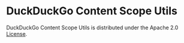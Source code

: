 # DuckDuckGo Content Scope Utils

DuckDuckGo Content Scope Utils is distributed under the Apache 2.0
[License](LICENSE.md).

